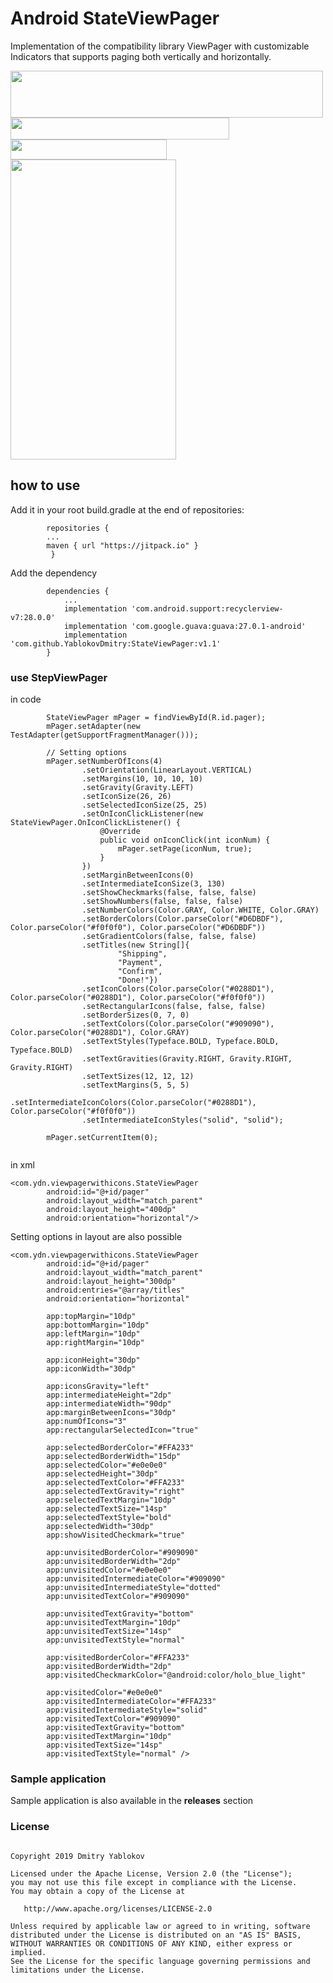 # Android StateViewPager 
Implementation of the compatibility library ViewPager with customizable Indicators that supports paging both vertically and horizontally.

<img src=https://user-images.githubusercontent.com/3678050/58378550-5b031600-7f9e-11e9-962e-4eca5dc0de33.png width="500" height="75">
<img src=https://user-images.githubusercontent.com/3678050/58378461-e11e5d00-7f9c-11e9-8bb5-899f243962d1.png width="350" height="35">
<img src=https://user-images.githubusercontent.com/3678050/58378535-efb94400-7f9d-11e9-8de0-4dc43cf9352f.png width="250" height="32">



<img src=https://user-images.githubusercontent.com/3678050/58378217-145eed00-7f99-11e9-84be-9ec84ce91a54.gif width="265" height="480">

## **how to use**

Add it in your root build.gradle at the end of repositories:
```
        repositories {
	    ...
	    maven { url "https://jitpack.io" }
         }	
```
Add the dependency
```
        dependencies {
            ...
            implementation 'com.android.support:recyclerview-v7:28.0.0'
            implementation 'com.google.guava:guava:27.0.1-android'
            implementation 'com.github.YablokovDmitry:StateViewPager:v1.1'
        }
```
### **use StepViewPager**
in code 
```
        StateViewPager mPager = findViewById(R.id.pager);
        mPager.setAdapter(new TestAdapter(getSupportFragmentManager()));
        
        // Setting options
        mPager.setNumberOfIcons(4)
                .setOrientation(LinearLayout.VERTICAL)
                .setMargins(10, 10, 10, 10)
                .setGravity(Gravity.LEFT)
                .setIconSize(26, 26)
                .setSelectedIconSize(25, 25)
                .setOnIconClickListener(new StateViewPager.OnIconClickListener() {
                    @Override
                    public void onIconClick(int iconNum) {
                        mPager.setPage(iconNum, true);
                    }
                })
                .setMarginBetweenIcons(0)
                .setIntermediateIconSize(3, 130)
                .setShowCheckmarks(false, false, false)
                .setShowNumbers(false, false, false)
                .setNumberColors(Color.GRAY, Color.WHITE, Color.GRAY)
                .setBorderColors(Color.parseColor("#D6DBDF"), Color.parseColor("#f0f0f0"), Color.parseColor("#D6DBDF"))
                .setGradientColors(false, false, false)
                .setTitles(new String[]{
                        "Shipping",
                        "Payment",
                        "Confirm",
                        "Done!"})
                .setIconColors(Color.parseColor("#0288D1"), Color.parseColor("#0288D1"), Color.parseColor("#f0f0f0"))
                .setRectangularIcons(false, false, false)
                .setBorderSizes(0, 7, 0)
                .setTextColors(Color.parseColor("#909090"), Color.parseColor("#0288D1"), Color.GRAY)
                .setTextStyles(Typeface.BOLD, Typeface.BOLD, Typeface.BOLD)
                .setTextGravities(Gravity.RIGHT, Gravity.RIGHT, Gravity.RIGHT)
                .setTextSizes(12, 12, 12)
                .setTextMargins(5, 5, 5)
                .setIntermediateIconColors(Color.parseColor("#0288D1"), Color.parseColor("#f0f0f0"))
                .setIntermediateIconStyles("solid", "solid");
        
        mPager.setCurrentItem(0);
      
```
in xml 
```
<com.ydn.viewpagerwithicons.StateViewPager
        android:id="@+id/pager"
        android:layout_width="match_parent"
        android:layout_height="400dp"
        android:orientation="horizontal"/>
```        
Setting options in layout are also possible
```
<com.ydn.viewpagerwithicons.StateViewPager
        android:id="@+id/pager"
        android:layout_width="match_parent"
        android:layout_height="300dp"
        android:entries="@array/titles"
        android:orientation="horizontal"

        app:topMargin="10dp"
        app:bottomMargin="10dp"
        app:leftMargin="10dp"
        app:rightMargin="10dp"
        
        app:iconHeight="30dp"
        app:iconWidth="30dp"

        app:iconsGravity="left"
        app:intermediateHeight="2dp"
        app:intermediateWidth="90dp"
        app:marginBetweenIcons="30dp"
        app:numOfIcons="3"
        app:rectangularSelectedIcon="true"

        app:selectedBorderColor="#FFA233"
        app:selectedBorderWidth="15dp"
        app:selectedColor="#e0e0e0"
        app:selectedHeight="30dp"
        app:selectedTextColor="#FFA233"
        app:selectedTextGravity="right"
        app:selectedTextMargin="10dp"
        app:selectedTextSize="14sp"
        app:selectedTextStyle="bold"
        app:selectedWidth="30dp"
        app:showVisitedCheckmark="true"

        app:unvisitedBorderColor="#909090"
        app:unvisitedBorderWidth="2dp"
        app:unvisitedColor="#e0e0e0"
        app:unvisitedIntermediateColor="#909090"
        app:unvisitedIntermediateStyle="dotted"
        app:unvisitedTextColor="#909090"

        app:unvisitedTextGravity="bottom"
        app:unvisitedTextMargin="10dp"
        app:unvisitedTextSize="14sp"
        app:unvisitedTextStyle="normal"

        app:visitedBorderColor="#FFA233"
        app:visitedBorderWidth="2dp"
        app:visitedCheckmarkColor="@android:color/holo_blue_light"

        app:visitedColor="#e0e0e0"
        app:visitedIntermediateColor="#FFA233"
        app:visitedIntermediateStyle="solid"
        app:visitedTextColor="#909090"
        app:visitedTextGravity="bottom"
        app:visitedTextMargin="10dp"
        app:visitedTextSize="14sp"
        app:visitedTextStyle="normal" />
  ```      
  
  ### **Sample application**

Sample application is also available in the **releases** section      	

  ### **License**
```      

Copyright 2019 Dmitry Yablokov

Licensed under the Apache License, Version 2.0 (the "License");
you may not use this file except in compliance with the License.
You may obtain a copy of the License at

   http://www.apache.org/licenses/LICENSE-2.0

Unless required by applicable law or agreed to in writing, software
distributed under the License is distributed on an "AS IS" BASIS,
WITHOUT WARRANTIES OR CONDITIONS OF ANY KIND, either express or implied.
See the License for the specific language governing permissions and
limitations under the License.

```      


